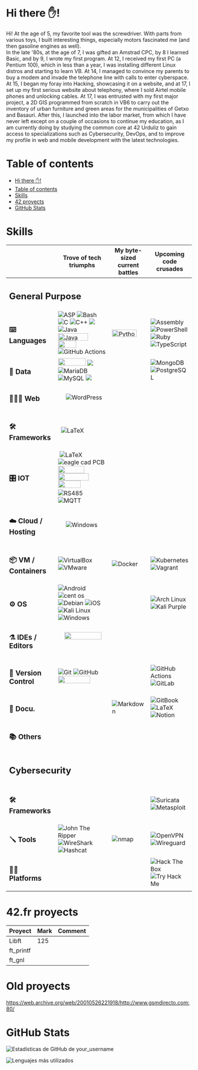 # Hi there ✋!
Hi! 
At the age of 5, my favorite tool was the screwdriver. With parts from various toys, I built interesting things, especially motors fascinated me (and then gasoline engines as well).<br>
In the late '80s, at the age of 7, I was gifted an Amstrad CPC, by 8 I learned Basic, and by 9, I wrote my first program. 
At 12, I received my first PC (a Pentium 100), which in less than a year, I was installing different Linux distros and starting to learn VB. 
At 14, I managed to convince my parents to buy a modem and invade the telephone line with calls to enter cyberspace. 
At 15, I began my foray into Hacking, showcasing it on a website, and at 17, I set up my first serious website about telephony, where I sold Airtel mobile phones and unlocking cables. 
At 17, I was entrusted with my first major project, a 2D GIS programmed from scratch in VB6 to carry out the inventory of urban furniture and green areas for the municipalities of Getxo and Basauri. 
After this, I launched into the labor market, from which I have never left except on a couple of occasions to continue my education, as I am currently doing by studying the common core at 42 Urduliz to gain access to specializations such as Cybersecurity, DevOps, and to improve my profile in web and mobile development with the latest technologies.

# Table of contents
- [Hi there ✋!](#hi-there-)
- [Table of contents](#table-of-contents)
- [Skills](#skills)
- [42 proyects](#42fr-proyects)
- [GitHub Stats](#github-stats)

# Skills

<table align="center">
	<thead>
		<tr>
			<th>&nbsp;</th>
			<th>Trove of tech triumphs</th>
			<th>My byte-sized current battles</th>
			<th>Upcoming code crusades</th>
		</tr>
	</thead>
	<tbody>
		<tr>
			<td colspan="4"><h2><strong>General Purpose</strong></hd></td>
		</tr>
		<tr>
			<td><h3>⌨️ Languages</h3></td>
			<td>
				<img alt="ASP" src="https://img.shields.io/badge/ASP-00979D.svg?style=flat&logo=asp&logoColor=white" />
				<img alt="Bash" src="https://img.shields.io/badge/Bash-%23121011.svg?style=flat&logo=gnu-bash&logoColor=white" />
				<img alt="C" src="https://img.shields.io/badge/C-%2300599C.svg?style=flat&logo=c&logoColor=white" />
				<img alt="C++" src="https://img.shields.io/badge/C++-%2300599C.svg?style=flat&logo=c%2B%2B&logoColor=white" />
				<img src="https://img.shields.io/badge/C%23-239120?style=flat&logo=c-sharp&logoColor=white" />
				<img alt="Java" src="https://img.shields.io/badge/Java-%23DD4F39.svg?style=flat&logo=oracle&logoColor=white" />
				<img alt="Java" src="https://img.shields.io/badge/javascript-%23323330.svg?style=flat&logo=javascript&logoColor=%23F7DF1E" style="height:20px; width:81px" />
				<img alt="" src="https://img.shields.io/badge/php-%23777BB4.svg?style=flat&logo=php&logoColor=white" style="height:20px; width:49px" />
				<img alt="GitHub Actions" src="https://img.shields.io/badge/VB-%232088FF.svg?style=flat&logo=vb&logoColor=white" />
			</td>
			<td>
				<img alt="Python" src="https://img.shields.io/badge/Python-3670A0?style=flat&logo=python&logoColor=ffdd54" style="height:20px; width:67px" />
			</td>
			<td>
				<img alt="Assembly" src="https://img.shields.io/badge/Assembly-%23545454.svg?style=flat&logo=assembly&logoColor=white" />
				<img alt="PowerShell" src="https://img.shields.io/badge/PowerShell-%235391FE.svg?style=flat&logo=powershell&logoColor=white" />
				<img alt="Ruby" src="https://img.shields.io/badge/Ruby-%23CC342D.svg?style=flat&logo=ruby&logoColor=white" />
				<img alt="TypeScript" src="https://img.shields.io/badge/TypeScript-%23007ACC.svg?style=flat&logo=typescript&logoColor=white" />
			</td>
		</tr>
		<tr>
			<td><h3>💾 Data</h3></td>
			<td>
				<img alt="" src="https://img.shields.io/badge/InfluxDB-22ADF6?style=flat&logo=InfluxDB&logoColor=white" style="height:20px; width:75px" />
				<img src="https://img.shields.io/badge/json-5E5C5C?style=flat&logo=json&logoColor=white" />
				<img alt="MariaDB" src="https://img.shields.io/badge/MariaDB-003545?style=flat&logo=mariadb&logoColor=white" />
				<img alt="" src="https://img.shields.io/badge/MS_Access_-CC2927?style=flat&logo=microsoft%20access&logoColor=white" />
				<img alt="" src="https://img.shields.io/badge/MS%20SQL%20Server-CC2927?style=flat&logo=microsoft%20sql%20server&logoColor=white" />
				<img alt="MySQL" src="https://img.shields.io/badge/MySQL-%2300f.svg?style=flat&logo=mysql&logoColor=white" />
				<img src="https://img.shields.io/badge/xml-5E5C5C?style=flat&logo=xml&logoColor=white" />
			</td>
			<td>&nbsp;</td>
			<td>
				<img alt="MongoDB" src="https://img.shields.io/badge/MongoDB-%234ea94b.svg?style=flat&logo=mongodb&logoColor=white" />
				<img alt="PostgreSQL" src="https://img.shields.io/badge/PostgreSQL-%23316192.svg?style=flat&logo=postgresql&logoColor=white" />
				<img alt="" src="https://img.shields.io/badge/Oracle-F80000?style=flat&logo=oracle&logoColor=white" />
			</td>
		</tr>
		<tr>
			<td><h3>👨🏻‍💻 Web</h3></td>
			<td>
				<img alt="" src="https://img.shields.io/badge/bootstrap-%238511FA.svg?style=flat&logo=bootstrap&logoColor=white" />&nbsp;<img alt="" src="https://img.shields.io/badge/css3-%231572B6.svg?style=flat&logo=css3&logoColor=white" />&nbsp;<img alt="" src="https://img.shields.io/badge/html5-%23E34F26.svg?style=flat&logo=html5&logoColor=white" />&nbsp;<img alt="" src="https://img.shields.io/badge/joomla-%235091CD.svg?style=flat&logo=joomla&logoColor=white" />&nbsp;<img alt="" src="https://img.shields.io/badge/tor-%237E4798.svg?style=flat&logo=tor-project&logoColor=white" />&nbsp;<img alt="WordPress" src="https://img.shields.io/badge/WordPress-%2321759B.svg?style=flat&logo=wordpress&logoColor=white" />
			</td>
			<td>&nbsp;</td>
			<td>&nbsp;</td>
		</tr>
		<tr>
			<td><h3>🛠️ Frameworks</h3></td>
			<td>
				<img alt="" src="https://img.shields.io/badge/Apache%20Cordova-%23545454.svg?style=flat&logo=apachecordova&logoColor=white"/>
				<img alt="" src="https://img.shields.io/badge/.NET-5C2D91?style=flat&logo=.net&logoColor=white" />
				<img alt="LaTeX" src="https://img.shields.io/badge/PhoneGap-%23008080.svg?style=flat&logo=PhoneGap&logoColor=white" />
			</td>
			<td>&nbsp;</td>
			<td>
				<img alt="" src="https://img.shields.io/badge/flask-%23000.svg?style=flat&logo=flask&logoColor=white" />&nbsp;<img alt="" src="https://img.shields.io/badge/Ionic-%233880FF.svg?style=flat&logo=Ionic&logoColor=white"/>&nbsp;<img alt="" src="https://img.shields.io/badge/angular-%23DD0031.svg?style=flat&logo=angular&logoColor=white" />
			</td>
		</tr>
		<tr>
			<td><h3>🎛️ IOT</h3></td>
			<td>
				<img alt="" src="https://img.shields.io/badge/Arduino-00979D?style=flat&logo=Arduino&logoColor=white" />
				<img alt="LaTeX" src="https://img.shields.io/badge/CAN%20Bus-%234ea94b.svg?style=flat&logo=canbus&logoColor=white" />
				<img alt="eagle cad PCB" src="https://img.shields.io/badge/Eagle%20cad%20PCB-%23FFFFFF.svg?style=flat&logo=eagle-&logoColor=black" />
				<img alt="" src="https://img.shields.io/badge/espressif-E7352C.svg?style=flat&logo=espressif&logoColor=white" />
				<img alt="" src="https://img.shields.io/badge/grafana-%23F46800.svg?style=flat&logo=grafana&logoColor=white" style="height:20px; width:71px" />
				<img alt="" src="https://img.shields.io/badge/mosquitto-%233C5280.svg?style=flat&logo=eclipsemosquitto&logoColor=white" style="height:20px; width:83px" />
				<img alt="" src="https://img.shields.io/badge/openHAB-%23F05032.svg?style=flat&logo=openhab&logoColor=white" style="height:20px; width:61px" />
				<img alt="" src="https://img.shields.io/badge/-RaspberryPi-C51A4A?style=flat&logo=Raspberry-Pi" />
				<img alt="RS485" src="https://img.shields.io/badge/RS485-%23008080.svg?style=flat&logo=RS485&logoColor=white" />
				<img alt="MQTT" src="https://img.shields.io/badge/MQTT-5C2D91.svg?style=flat&logo=MQTT&logoColor=white" />
			</td>
			<td>&nbsp;</td>
			<td>&nbsp;</td>
		</tr>
		<tr>
			<td>
			<h3>☁️ Cloud / Hosting</h3>
			</td>
			<td>
				<img alt="" src="https://img.shields.io/badge/AWS-%23FF9900.svg?style=flat&logo=amazon-aws&logoColor=white" />
				<img alt="" src="https://img.shields.io/badge/apache-%23D42029.svg?style=flat&logo=apache&logoColor=white" />
				<img alt="" src="https://img.shields.io/badge/DigitalOcean-%230167ff.svg?style=flat&logo=digitalOcean&logoColor=white" />
				<img alt="" src="https://img.shields.io/badge/Hetzner-F80000?style=flat&logo=hetzner&logoColor=white" />
				<img alt="" src="https://img.shields.io/badge/nginx-%23009639.svg?style=flat&logo=nginx&logoColor=white" />
				<img alt="Windows" src="https://img.shields.io/badge/IIS-0078D6?style=flat&logo=windows&logoColor=white"  />
			</td>
			<td>&nbsp;</td>
			<td><img alt="" src="" /></td>
		</tr>
		<tr>
			<td><h3>📦 VM / Containers</h3></td>
			<td>
				<img alt="VirtualBox" src="https://img.shields.io/badge/VirtualBox-%23183A61.svg?style=flat&logo=virtualbox&logoColor=white" />
				<img alt="VMware" src="https://img.shields.io/badge/VMware-%23607078.svg?style=flat&logo=vmware&logoColor=white" /></td>
			<td>
				<img alt="Docker" src="https://img.shields.io/badge/Docker-%230db7ed.svg?style=flat&logo=docker&logoColor=white" /> 
			</td>
			<td>
				<img alt="Kubernetes" src="https://img.shields.io/badge/Kubernetes-%23326CE5.svg?style=flat&logo=kubernetes&logoColor=white" />
				<img alt="Vagrant" src="https://img.shields.io/badge/Vagrant-%231868F2.svg?style=flat&logo=vagrant&logoColor=white" />
			</td>
		</tr>
		<tr>
			<td><h3>⚙️ OS</h3></td>
			<td>
				<img alt="Android" src="https://img.shields.io/badge/Android-3DDC84.svg?style=flat&logo=android&logoColor=white" /> 
				<img alt="cent os" src="https://img.shields.io/badge/cent%20os-002260.svg?style=flat&logo=centos&logoColor=F0F0F0" /> 
				<img alt="Debian" src="https://img.shields.io/badge/Debian-%23A81D33.svg?style=flat&logo=debian&logoColor=white" /> 
				<img alt="iOS" src="https://img.shields.io/badge/iOS-000000.svg?style=flat&logo=ios&logoColor=white" /> 
				<img alt="Kali Linux" src="https://img.shields.io/badge/Kali%20Linux-%23080636.svg?style=flat&logo=kali-linux&logoColor=white" />
				<img alt="" src="https://img.shields.io/badge/mac%20os-000000?style=flat&logo=macos&logoColor=F0F0F0" />
				<img alt="" src="https://img.shields.io/badge/Red%20Hat-EE0000?style=flat&logo=redhat&logoColor=white" />
				<img alt="" src="https://img.shields.io/badge/SUSE-%2364B345?style=flat&logo=openSUSE&logoColor=white"/>
				<img alt="" src="https://img.shields.io/badge/Ubuntu-E95420?style=flat&logo=ubuntu&logoColor=white"/>
				<img alt="Windows" src="https://img.shields.io/badge/Windows->3.11-0078D6?style=flat&logo=windows&logoColor=white"  />
			</td>
			<td>&nbsp;</td>
			<td>
				<img alt="Arch Linux" src="https://img.shields.io/badge/Arch%20Linux-%231793D1.svg?style=flat&logo=arch-linux&logoColor=white" />
				<img alt="Kali Purple" src="https://img.shields.io/badge/Kali%20Purple-%23AE078C.svg?style=flat&logo=kali-linux&logoColor=white" />
			</td>
		</tr>
		<tr>
			<td><h3>⚗️ IDEs / Editors</h3></td>
			<td>
				<img alt="" src="https://img.shields.io/badge/Notepad-%23111927.svg?style=flat&logo=notepad&logoColor=black" />
				&nbsp;<img alt="" src="https://img.shields.io/badge/Notepad++-90E59A.svg?style=flat&logo=notepad%2b%2b&logoColor=black" />
				&nbsp;<img alt="" src="https://img.shields.io/badge/NetBeansIDE-1B6AC6.svg?style=flat&logo=apache-netbeans-ide&logoColor=white" style="height:20px; width:101px" />
				&nbsp;<img alt="" src="https://img.shields.io/badge/Visual%20Studio-5C2D91.svg?style=flat&logo=visual-studio&logoColor=white" />
				&nbsp;<img alt="" src="https://img.shields.io/badge/Visual%20Studio%20Code-0078d7.svg?style=flat&logo=visual-studio-code&logoColor=white" />
			</td>
			<td>
				<img alt="" src="https://img.shields.io/badge/sublime_text-%23575757.svg?style=flat&logo=sublime-text&logoColor=important" />
				<img alt="" src="https://img.shields.io/badge/Replit-DD1200?style=flat&logo=Replit&logoColor=white" />
				<img alt="" src="https://img.shields.io/badge/VIM-%2311AB00.svg?style=flat&logo=vim&logoColor=white" />
			</td>
			<td>&nbsp;</td>
		</tr>
		<tr>
			<td><h3>🚨 Version Control</h3></td>
			<td>
				<img alt="Git" src="https://img.shields.io/badge/Git-%23F05032.svg?style=flat&logo=git&logoColor=white" />
				<img alt="GitHub" src="https://img.shields.io/badge/GitHub-%23121011.svg?style=flat&logo=github&logoColor=white" />
				<img alt="" src="https://img.shields.io/badge/subversion-%23809CC9.svg?style=flat&logo=subversion&logoColor=white" style="height:20px; width:87px" />
			</td>
			<td>&nbsp;</td>
			<td>
				<img alt="GitHub Actions" src="https://img.shields.io/badge/GitHub%20Actions-%232088FF.svg?style=flat&logo=github-actions&logoColor=white" />
				<img alt="GitLab" src="https://img.shields.io/badge/GitLab-%23FC6D26.svg?style=flat&logo=gitlab&logoColor=white" />
			</td>
		</tr>
		<tr>
			<td><h3>📝 Docu.</h3></td>
			<td>
			</td>
			<td>
				<img alt="Markdown" src="https://img.shields.io/badge/Markdown-%23151515.svg?style=flat&logo=markdown&logoColor=white" />
			</td>
			<td>
				<img alt="GitBook" src="https://img.shields.io/badge/GitBook-%233884FF.svg?style=flat&logo=gitbook&logoColor=white" />
				<img alt="LaTeX" src="https://img.shields.io/badge/Latex-%23008080.svg?style=flat&logo=latex&logoColor=white" />
				<img alt="Notion" src="https://img.shields.io/badge/Notion-%23000000.svg?style=flat&logo=notion&logoColor=white" />
			</td>
		</tr>
		<tr>
			<td><h3>📚 Others</h3></td>
			<td>
				<img alt="" src="https://img.shields.io/badge/Trello-%23026AA7.svg?style=flat&logo=Trello&logoColor=white" />
			</td>
			<td>
			</td>
			<td>
				<img alt="" src="https://img.shields.io/badge/pihole-%2396060C.svg?style=flat&logo=pi-hole&logoColor=white" />
			</td>
		</tr>
		<!--
        <tr>
            <td><i>Other</i></td>
            <td>
            </td>
            <td>
                <img src="https://img.shields.io/badge/Vim-%23019733.svg?style=flat&logo=vim&logoColor=white" alt="Vim">
                <img src="https://img.shields.io/badge/Neovim-%2357A143.svg?style=flat&logo=neovim&logoColor=white" alt="Neovim">
                <img src="https://img.shields.io/badge/Raspberry%20Pi-%23C51A4A.svg?style=flat&logo=raspberry-pi&logoColor=white" alt="Raspberry Pi">
                <img src="https://img.shields.io/badge/Warp-%2301A4FF.svg?style=flat&logo=warp&logoColor=white" alt="Warp">
                <img src="https://img.shields.io/badge/Gimp-%235C5543.svg?style=flat&logo=gimp&logoColor=white" alt="Gimp">
            </td>
        </tr>
        -->
		<tr>
			<td colspan="4"><h2><strong>Cybersecurity</strong></h2></td>
		</tr>
		<tr>
			<td><h3>🛠️ Frameworks</h3></td>
			<td>&nbsp;</td>
			<td>&nbsp;</td>
			<td>
				<img alt="Suricata" src="https://img.shields.io/badge/Suricata-%23F6AC31.svg?style=flat&logo=suricata&logoColor=white" />
				<img alt="Metasploit" src="https://img.shields.io/badge/Metasploit-%232596CD.svg?style=flat&logo=metasploit&logoColor=white" />
			</td>
		</tr>
		<tr>
			<td><h3>🪛 Tools</h3></td>
			<td>
				<img alt="John The Ripper" src="https://img.shields.io/badge/John%20The%20Ripper-%23BA1515.svg?style=flat&logo=john-the-ripper&logoColor=black" />
				<img alt="WireShark" src="https://img.shields.io/badge/WireShark-%231679A7.svg?style=flat&logo=wireshark&logoColor=white" />
				<img alt="Hashcat" src="https://img.shields.io/badge/Hashcat-%233E3E41.svg?style=flat&logo=hashcat&logoColor=white" />
			</td>
			<td>
				<img alt="nmap" src="https://img.shields.io/badge/nmap-%23D0ECF4.svg?style=flat&logo=nmap&logoColor=white" />
				<img alt="" src="https://img.shields.io/badge/splunk-%23000000.svg?style=flat&logo=splunk&logoColor=white" />
			</td>
			<td>
				<img alt="OpenVPN" src="https://img.shields.io/badge/OpenVPN-%23EA7E20.svg?style=flat&logo=openvpn&logoColor=white" />
				<img alt="Wireguard" src="https://img.shields.io/badge/Wireguard-%2388171A.svg?style=flat&logo=wireguard&logoColor=white" />
			</td>
		</tr>
		<tr>
			<td><h3>🏴‍☠️ Platforms</h3></td>
			<td>&nbsp;</td>
			<td>&nbsp;</td>
			<td><img alt="Hack The Box" src="https://img.shields.io/badge/Hack%20The%20Box-%23111927.svg?style=flat&logo=hackthebox&logoColor=9FEF00" /> <img alt="Try Hack Me" src="https://img.shields.io/badge/TryHackme-%23FFFFFF.svg?style=flat&logo=tryhackme&logoColor=C11111" /></td>
		</tr>
	</tbody>
</table>

# 42.fr proyects

| Proyect   | Mark | Comment                                                                |
|-----------|------|------------------------------------------------------------------------|
| Libft     |  125 | 
| ft_printf |      |
| ft_gnl    |      |

# Old proyects

https://web.archive.org/web/20010526221918/http://www.gsmdirecto.com:80/

# GitHub Stats
![Estadísticas de GitHub de your_username](https://github-readme-stats.vercel.app/api?username=MeroFilosofo&show_icons=true&theme=dark)

![Lenguajes más utilizados](https://github-readme-stats.vercel.app/api/top-langs/?username=MeroFilosofo&layout=compact&theme=dark)

<!--
**MeroFilosofo/MeroFilosofo** is a ✨ _special_ ✨ repository because its `README.md` (this file) appears on your GitHub profile.

Here are some ideas to get you started:

- 🔭 I’m currently working on ...
- 🌱 I’m currently learning ...
- 👯 I’m looking to collaborate on ...
- 🤔 I’m looking for help with ...
- 💬 Ask me about ...
- 📫 How to reach me: ...
- 😄 Pronouns: ...
- ⚡ Fun fact: ...
-->
